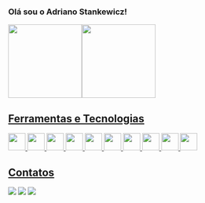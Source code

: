 ### Olá sou o Adriano Stankewicz!

<div>
<a href="https://github.com/adrianostankewicz">
<img height="150em" src="https://github-readme-stats.vercel.app/api/top-langs/?username=adrianostankewicz&layout=compact&langs_count=7&theme=gotham"/><img height="150em" src="https://github-readme-stats.vercel.app/api?username=adrianostankewicz&show_icons=true&theme=gotham&include_all_commits=true&count_private=true"/>
</div>

## Ferramentas e Tecnologias
<div><img src="https://cdn.jsdelivr.net/gh/devicons/devicon/icons/go/go-original-wordmark.svg" width="35" height="35" />
<img src="https://cdn.jsdelivr.net/gh/devicons/devicon/icons/docker/docker-original-wordmark.svg" width="35" height="35" />
<img src="https://cdn.jsdelivr.net/gh/devicons/devicon/icons/java/java-original-wordmark.svg" width="35" height="35" /> 
<img src="https://cdn.jsdelivr.net/gh/devicons/devicon/icons/spring/spring-original-wordmark.svg" width="35" height="35" /> 
<img src="https://cdn.jsdelivr.net/gh/devicons/devicon/icons/php/php-original.svg" width="35" height="35" /> 
<img src="https://cdn.jsdelivr.net/gh/devicons/devicon/icons/laravel/laravel-plain-wordmark.svg" width="35" height="35" />
<img src="https://cdn.jsdelivr.net/gh/devicons/devicon/icons/html5/html5-original.svg" width="35" height="35" /> 
<img src="https://cdn.jsdelivr.net/gh/devicons/devicon/icons/css3/css3-original.svg" width="35" height="35" /> 
<img src="https://cdn.jsdelivr.net/gh/devicons/devicon/icons/javascript/javascript-original.svg" width="35" height="35" />
<img src="https://cdn.jsdelivr.net/gh/devicons/devicon/icons/typescript/typescript-original.svg" width="35" height="35" />
</div>

## Contatos

<div>
<a href="https://instagram.com/adrianostankewicz" target="_blank"><img src="https://img.shields.io/badge/-Instagram-%23E4405F?style=for-the-badge&logo=instagram&logoColor=white" target="_blank"></a>
<a href="https://www.linkedin.com/in/adriano-stankewicz" target="_blank"><img src="https://img.shields.io/badge/-LinkedIn-%230077B5?style=for-the-badge&logo=linkedin&logoColor=white" target="_blank"></a>
<a href = "mailto:adriano.stankewicz@gmail.com"><img src="https://img.shields.io/badge/Gmail-D14836?style=for-the-badge&logo=gmail&logoColor=white" target="_blank"></a>
</div>
